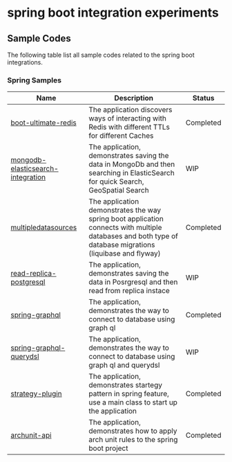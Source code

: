 # spring boot integration experiments

## Sample Codes

The following table list all sample codes related to the spring boot integrations.

### Spring Samples


| Name                                                                     | Description 		| Status 		|
|--------------------------------------------------------------------------| ------------------ | --------------|
| [boot-ultimate-redis](./boot-ultimate-redis)                             | The application discovers ways of interacting with Redis with different TTLs for different Caches 										  | Completed |
| [mongodb-elasticsearch-integration](./mongodb-elasticsearch-integration) | The application, demonstrates saving the data in MongoDb and then searching in ElasticSearch for quick Search, GeoSpatial Search  		 | WIP |
| [multipledatasources](./multipledatasources)                             | The application demonstrates the way spring boot application connects with multiple databases and both type of database migrations (liquibase and flyway)  | Completed |
| [read-replica-postgresql](./read-replica-postgresql)                     | The application, demonstrates saving the data in Posrgresql and then read from replica instace 										   | WIP |
| [spring-graphql](./spring-graphql)                                       | The application, demonstrates the way to connect to database using graph ql 															 |  Completed |
| [spring-graphql-querydsl](./spring-graphql-querydsl)                     | The application, demonstrates the way to connect to database using graph ql and querydsl 												 | WIP |
| [strategy-plugin](./strategy-plugin)                                     | The application, demonstrates startegy pattern in spring feature, use a main class to start up the application 					 | Completed |
| [archunit-api](./archunit-api)                                           | The application, demonstrates how to apply arch unit rules to the spring boot project 													  | Completed  |